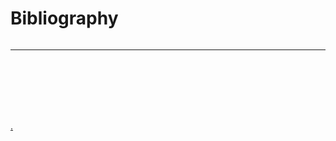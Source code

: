 # Bibliography

<!-- This builds the bibliography itself when jupyter-book runs 
     However, this will be only the examples that are cited using the JB mechanisms and not references that might be in the code that we want here for completeness
     
     We therefore have an additional step: we have a cite-everything file that is included (quietly) at the end of this file. See CiteEveryReference.md for instructions 
     
     It's optional, of course.

     LM
     
     -->

```{bibliography}
```

---

</br>
</br>
</br>
</br>
</br>

[.](CiteEveryReference.md)